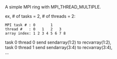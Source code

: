 A simple MPI ring with MPI_THREAD_MULTIPLE.  

ex, # of tasks = 2, # of threads = 2:  
  
```
MPI task # : 0       1  
thread #   : 0   1   2   3  
array index: 1 2 3 4 5 6 7 8
```
  
task 0 thread 0 send sendarray(1:2) to recvarray(1:2),  
task 0 thread 1 send sendarray(3:4) to recvarray(3:4),  
...  
